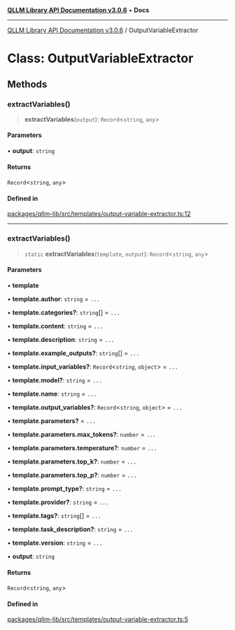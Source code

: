 [**QLLM Library API Documentation v3.0.6**](../README.md) • **Docs**

***

[QLLM Library API Documentation v3.0.6](../globals.md) / OutputVariableExtractor

# Class: OutputVariableExtractor

## Methods

### extractVariables()

> **extractVariables**(`output`): `Record`\<`string`, `any`\>

#### Parameters

• **output**: `string`

#### Returns

`Record`\<`string`, `any`\>

#### Defined in

[packages/qllm-lib/src/templates/output-variable-extractor.ts:12](https://github.com/quantalogic/qllm/blob/b15a3aa4af263bce36ea091a0f29bf1255b95497/packages/qllm-lib/src/templates/output-variable-extractor.ts#L12)

***

### extractVariables()

> `static` **extractVariables**(`template`, `output`): `Record`\<`string`, `any`\>

#### Parameters

• **template**

• **template.author**: `string` = `...`

• **template.categories?**: `string`[] = `...`

• **template.content**: `string` = `...`

• **template.description**: `string` = `...`

• **template.example\_outputs?**: `string`[] = `...`

• **template.input\_variables?**: `Record`\<`string`, `object`\> = `...`

• **template.model?**: `string` = `...`

• **template.name**: `string` = `...`

• **template.output\_variables?**: `Record`\<`string`, `object`\> = `...`

• **template.parameters?** = `...`

• **template.parameters.max\_tokens?**: `number` = `...`

• **template.parameters.temperature?**: `number` = `...`

• **template.parameters.top\_k?**: `number` = `...`

• **template.parameters.top\_p?**: `number` = `...`

• **template.prompt\_type?**: `string` = `...`

• **template.provider?**: `string` = `...`

• **template.tags?**: `string`[] = `...`

• **template.task\_description?**: `string` = `...`

• **template.version**: `string` = `...`

• **output**: `string`

#### Returns

`Record`\<`string`, `any`\>

#### Defined in

[packages/qllm-lib/src/templates/output-variable-extractor.ts:5](https://github.com/quantalogic/qllm/blob/b15a3aa4af263bce36ea091a0f29bf1255b95497/packages/qllm-lib/src/templates/output-variable-extractor.ts#L5)
